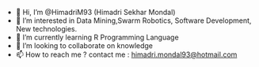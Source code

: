 - 👋 Hi, I’m @HimadriM93 (Himadri Sekhar Mondal)
- 👀 I’m interested in Data Mining,Swarm  Robotics, Software Development, New technologies.
- 🌱 I’m currently learning R Programming Language
- 💞️ I’m looking to collaborate on knowledge
- 📫 How to reach me ? contact me : himadri.mondal93@hotmail.com

<!---
HimadriM93/HimadriM93 is a ✨ special ✨ repository because its `README.md` (this file) appears on your GitHub profile.
You can click the Preview link to take a look at your changes.
--->
